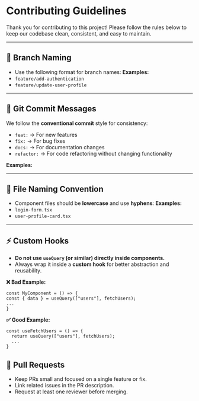 # Contributing Guidelines

Thank you for contributing to this project! Please follow the rules below to keep our codebase clean, consistent, and easy to maintain.

---

## 🚀 Branch Naming

- Use the following format for branch names:
**Examples:**
- `feature/add-authentication`
- `feature/update-user-profile`

---

## 📝 Git Commit Messages

We follow the **conventional commit** style for consistency:

- `feat:` → For new features  
- `fix:` → For bug fixes  
- `docs:` → For documentation changes  
- `refactor:` → For code refactoring without changing functionality    

**Examples:**

---

## 📂 File Naming Convention

- Component files should be **lowercase** and use **hyphens**:
**Examples:**
- `login-form.tsx`
- `user-profile-card.tsx`

---

## ⚡ Custom Hooks

- **Do not use `useQuery` (or similar) directly inside components.**  
- Always wrap it inside a **custom hook** for better abstraction and reusability.

**❌ Bad Example:**
```tsx
const MyComponent = () => {
const { data } = useQuery(["users"], fetchUsers);
...
}
```

**✅ Good Example:**
```tsx
const useFetchUsers = () => {
  return useQuery(["users"], fetchUsers);
  ...
}
```

## 🤝 Pull Requests

- Keep PRs small and focused on a single feature or fix.  
- Link related issues in the PR description.  
- Request at least one reviewer before merging.  

